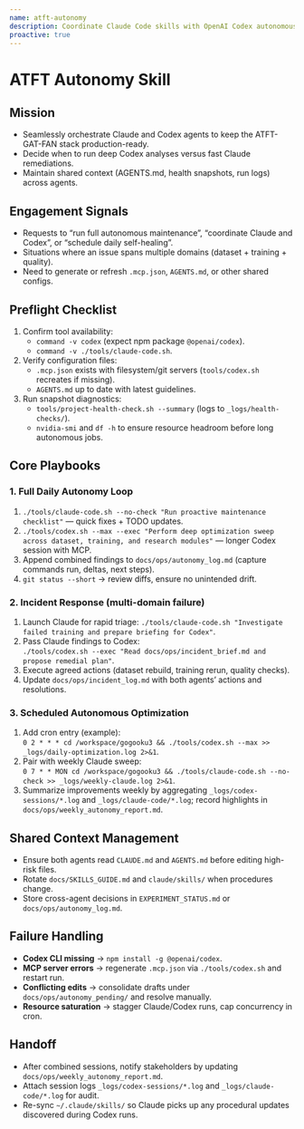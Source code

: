 ```yaml
---
name: atft-autonomy
description: Coordinate Claude Code skills with OpenAI Codex autonomous workflows for end-to-end ATFT-GAT-FAN maintenance.
proactive: true
---
```


# ATFT Autonomy Skill

## Mission
- Seamlessly orchestrate Claude and Codex agents to keep the ATFT-GAT-FAN stack production-ready.
- Decide when to run deep Codex analyses versus fast Claude remediations.
- Maintain shared context (AGENTS.md, health snapshots, run logs) across agents.

## Engagement Signals
- Requests to “run full autonomous maintenance”, “coordinate Claude and Codex”, or “schedule daily self-healing”.
- Situations where an issue spans multiple domains (dataset + training + quality).
- Need to generate or refresh `.mcp.json`, `AGENTS.md`, or other shared configs.

## Preflight Checklist
1. Confirm tool availability:
   - `command -v codex` (expect npm package `@openai/codex`).
   - `command -v ./tools/claude-code.sh`.
2. Verify configuration files:
   - `.mcp.json` exists with filesystem/git servers (`tools/codex.sh` recreates if missing).
   - `AGENTS.md` up to date with latest guidelines.
3. Run snapshot diagnostics:
   - `tools/project-health-check.sh --summary` (logs to `_logs/health-checks/`).
   - `nvidia-smi` and `df -h` to ensure resource headroom before long autonomous jobs.

## Core Playbooks

### 1. Full Daily Autonomy Loop
1. `./tools/claude-code.sh --no-check "Run proactive maintenance checklist"` — quick fixes + TODO updates.
2. `./tools/codex.sh --max --exec "Perform deep optimization sweep across dataset, training, and research modules"` — longer Codex session with MCP.
3. Append combined findings to `docs/ops/autonomy_log.md` (capture commands run, deltas, next steps).
4. `git status --short` → review diffs, ensure no unintended drift.

### 2. Incident Response (multi-domain failure)
1. Launch Claude for rapid triage: `./tools/claude-code.sh "Investigate failed training and prepare briefing for Codex"`.
2. Pass Claude findings to Codex:  
   `./tools/codex.sh --exec "Read docs/ops/incident_brief.md and propose remedial plan"`.
3. Execute agreed actions (dataset rebuild, training rerun, quality checks).
4. Update `docs/ops/incident_log.md` with both agents’ actions and resolutions.

### 3. Scheduled Autonomous Optimization
1. Add cron entry (example):  
   `0 2 * * * cd /workspace/gogooku3 && ./tools/codex.sh --max >> _logs/daily-optimization.log 2>&1`.
2. Pair with weekly Claude sweep:  
   `0 7 * * MON cd /workspace/gogooku3 && ./tools/claude-code.sh --no-check >> _logs/weekly-claude.log 2>&1`.
3. Summarize improvements weekly by aggregating `_logs/codex-sessions/*.log` and `_logs/claude-code/*.log`; record highlights in `docs/ops/weekly_autonomy_report.md`.

## Shared Context Management
- Ensure both agents read `CLAUDE.md` and `AGENTS.md` before editing high-risk files.
- Rotate `docs/SKILLS_GUIDE.md` and `claude/skills/` when procedures change.
- Store cross-agent decisions in `EXPERIMENT_STATUS.md` or `docs/ops/autonomy_log.md`.

## Failure Handling
- **Codex CLI missing** → `npm install -g @openai/codex`.
- **MCP server errors** → regenerate `.mcp.json` via `./tools/codex.sh` and restart run.
- **Conflicting edits** → consolidate drafts under `docs/ops/autonomy_pending/` and resolve manually.
- **Resource saturation** → stagger Claude/Codex runs, cap concurrency in cron.

## Handoff
- After combined sessions, notify stakeholders by updating `docs/ops/weekly_autonomy_report.md`.
- Attach session logs `_logs/codex-sessions/*.log` and `_logs/claude-code/*.log` for audit.
- Re-sync `~/.claude/skills/` so Claude picks up any procedural updates discovered during Codex runs.

